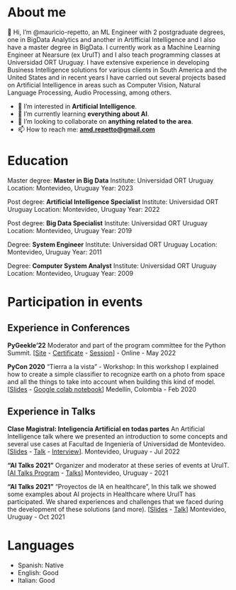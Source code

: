 # About me

👋 Hi, I’m @mauricio-repetto, an ML Engineer with 2 postgraduate degrees, one in BigData Analytics and another in Artifficial Intelligence and I also have a master degree in BigData. I currently work as a Machine Learning Engineer at Nearsure (ex UruIT) and I also teach programming classes at Universidad ORT Uruguay. I have extensive experience in developing Business Intelligence solutions for various clients in South America and the United States and in recent years I have carried out several projects based on Artificial Intelligence in areas such as Computer Vision, Natural Language Processing, Audio Processing, among others.

- 👀 I’m interested in **Artificial Intelligence**.
- 🌱 I’m currently learning **everything about AI**.
- 💞️ I’m looking to collaborate on **anything related to the area**.
- 📫 How to reach me: **amd.repetto@gmail.com**

# Education

Master degree: **Master in Big Data**
Institute: Universidad ORT Uruguay
Location: Montevideo, Uruguay
Year: 2023

Post degree: **Artificial Intelligence Specialist**
Institute: Universidad ORT Uruguay
Location: Montevideo, Uruguay
Year: 2022

Post degree: **Big Data Specialist**
Institute: Universidad ORT Uruguay
Location: Montevideo, Uruguay
Year: 2019

Degree: **System Engineer**
Institute: Universidad ORT Uruguay
Location: Montevideo, Uruguay
Year: 2011

Degree: **Computer System Analyst**
Institute: Universidad ORT Uruguay
Location: Montevideo, Uruguay
Year: 2009


# Participation in events

## Experience in Conferences

**PyGeekle’22**
Moderator and part of the program committee for the Python Summit. 
\[[Site](https://events.geekle.us/python/) - [Certificate](https://verification.givemycertificate.com/v/d6317789-22c8-4d7b-aa5a-ba14031071b1) - [Session](https://youtu.be/2fgBKDT1j8k?list=PLkAZiMVWwm_rtcUxdWkOVVABQ5jRftFuH&t=36104)\] - Online - May 2022

**PyCon 2020**
“Tierra a la vista” - Workshop: In this workshop I explained how to create a simple classifier to recognize earth on a photo from space and all the things to take into account when building this kind of model. 
\[[Slides](https://docs.google.com/presentation/d/1fDXMi8M7ZR2ueot6q5cStEwfEaav3NJ_jk02smI_CZY/edit?usp=sharing) - [Google colab notebook](https://drive.google.com/file/d/1neqSeyIqdpufL4EtY6jUirUvWGya0Mkp/view?usp=sharing)\]
Medellín, Colombia - Feb 2020


## Experience in Talks

**Clase Magistral: Inteligencia Artificial en todas partes**
An Artificial Intelligence talk where we presented an introduction to some concepts and several use cases at Facultad de Ingeniería of Universidad de Montevideo. 
\[[Slides](https://docs.google.com/presentation/d/11AzVkRwAwXyVvIh2AKvVtxXx_1R2nd2Wo_R0othvh8Y/edit?usp=sharing) - [Talk](https://youtu.be/6-HR3RxyCQo) - [Interview](https://www.linkedin.com/comm/feed/update/urn%3Ali%3Aactivity%3A6958205167661907968)\].
Montevideo, Uruguay - Jul 2022

**“AI Talks 2021”**
Organizer and moderator at these series of events at UruIT. 
\[[AI Talks Program](https://digital.uruit.com/ai-talks) - [Talks](https://youtube.com/playlist?list=PLxHptoGq8Bb0JXHU3WzT93clvAgMPNmwP)\]
Montevideo, Uruguay - 2021

**“AI Talks 2021”**
“Proyectos de IA en healthcare”, In this talk we showed some examples about AI projects in Healthcare where UruIT has participated. We shared experiences and challenges that we faced during the development of these solutions (and more). 
\[[Slides](https://docs.google.com/presentation/d/1C_nnkjR8lhhrZndrEvJmbYwjCX_kUZFZYIHxa_x8rZw/edit?usp=sharing) - [Talk](https://youtu.be/clKHG4U-cBI)\]
Montevideo, Uruguay - Oct 2021


# Languages

- Spanish: Native
- English: Good
- Italian: Good





